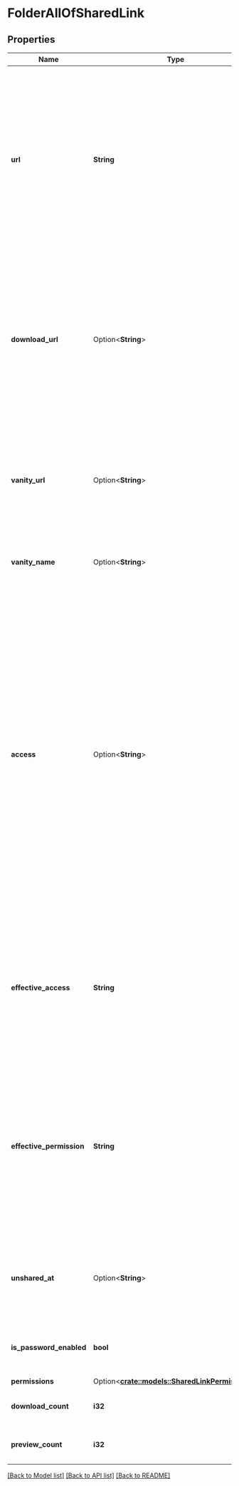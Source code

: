 # FolderAllOfSharedLink

## Properties

Name | Type | Description | Notes
------------ | ------------- | ------------- | -------------
**url** | **String** | The URL that can be used to access the item on Box.  This URL will display the item in Box's preview UI where the file can be downloaded if allowed.  This URL will continue to work even when a custom `vanity_url` has been set for this shared link. | 
**download_url** | Option<**String**> | A URL that can be used to download the file. This URL can be used in a browser to download the file. This URL includes the file extension so that the file will be saved with the right file type.  This property will be `null` for folders. | [optional]
**vanity_url** | Option<**String**> | The \"Custom URL\" that can also be used to preview the item on Box.  Custom URLs can only be created or modified in the Box Web application. | [optional]
**vanity_name** | Option<**String**> | The custom name of a shared link, as used in the `vanity_url` field. | [optional]
**access** | Option<**String**> | The access level for this shared link.  * `open` - provides access to this item to anyone with this link * `company` - only provides access to this item to people the same company * `collaborators` - only provides access to this item to people who are    collaborators on this item  If this field is omitted when creating the shared link, the access level will be set to the default access level specified by the enterprise admin. | [optional]
**effective_access** | **String** | The effective access level for the shared link. This can be a more restrictive access level than the value in the `access` field when the enterprise settings restrict the allowed access levels. | 
**effective_permission** | **String** | The effective permissions for this shared link. These result in the more restrictive combination of the share link permissions and the item permissions set by the administrator, the owner, and any ancestor item such as a folder. | 
**unshared_at** | Option<**String**> | The date and time when this link will be unshared. This field can only be set by users with paid accounts. | [optional]
**is_password_enabled** | **bool** | Defines if the shared link requires a password to access the item. | 
**permissions** | Option<[**crate::models::SharedLinkPermissions**](Shared_link_permissions.md)> |  | [optional]
**download_count** | **i32** | The number of times this item has been downloaded. | 
**preview_count** | **i32** | The number of times this item has been previewed. | 

[[Back to Model list]](../README.md#documentation-for-models) [[Back to API list]](../README.md#documentation-for-api-endpoints) [[Back to README]](../README.md)


